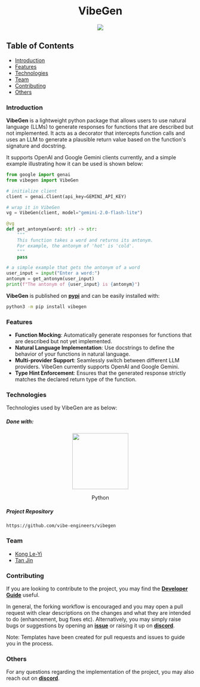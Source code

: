 <p align="center">
  <h1 align="center">VibeGen</h1>
</p>

<p align="center">
  <a href="https://github.com/vibe-engineers/vibegen/actions/workflows/ci-cd-pipeline.yml"> <img src="https://github.com/vibe-engineers/vibegen/actions/workflows/ci-cd-pipeline.yml/badge.svg" /> </a>
</p>

## Table of Contents
* [Introduction](#introduction)
* [Features](#features)
* [Technologies](#technologies)
* [Team](#team)
* [Contributing](#contributing)
* [Others](#others)

### Introduction
**VibeGen** is a lightweight python package that allows users to use natural language (LLMs) to generate responses for functions that are described but not implemented. It acts as a decorator that intercepts function calls and uses an LLM to generate a plausible return value based on the function's signature and docstring.

It supports OpenAI and Google Gemini clients currently, and a simple example illustrating how it can be used is shown below:
```python
from google import genai
from vibegen import VibeGen

# initialize client
client = genai.Client(api_key=GEMINI_API_KEY)

# wrap it in VibeGen
vg = VibeGen(client, model="gemini-2.0-flash-lite")

@vg
def get_antonym(word: str) -> str:
    """
    This function takes a word and returns its antonym.
    For example, the antonym of 'hot' is 'cold'.
    """
    pass

# a simple example that gets the antonym of a word
user_input = input("Enter a word:")
antonym = get_antonym(user_input)
print(f"The antonym of {user_input} is {antonym}")
```

**VibeGen** is published on [**pypi**](https://pypi.org/project/vibegen/) and can be easily installed with:
```bash
python3 -m pip install vibegen
```

### Features
- **Function Mocking**: Automatically generate responses for functions that are described but not yet implemented.
- **Natural Language Implementation**: Use docstrings to define the behavior of your functions in natural language.
- **Multi-provider Support**: Seamlessly switch between different LLM providers. VibeGen currently supports OpenAI and Google Gemini.
- **Type Hint Enforcement**: Ensures that the generated response strictly matches the declared return type of the function.

### Technologies
Technologies used by VibeGen are as below:
##### Done with:

<p align="center">
  <img height="150" width="150" src="https://logos-download.com/wp-content/uploads/2016/10/Python_logo_icon.png"/>
</p>
<p align="center">
Python
</p>

##### Project Repository
```
https://github.com/vibe-engineers/vibegen
```

### Team
* [Kong Le-Yi](https://github.com/konglyyy)
* [Tan Jin](https://github.com/tjtanjin)

### Contributing
If you are looking to contribute to the project, you may find the [**Developer Guide**](https://github.com/vibe-engineers/vibegen/blob/main/docs/DeveloperGuide.md) useful.

In general, the forking workflow is encouraged and you may open a pull request with clear descriptions on the changes and what they are intended to do (enhancement, bug fixes etc). Alternatively, you may simply raise bugs or suggestions by opening an [**issue**](https://github.com/vibe-engineers/vibegen/issues) or raising it up on [**discord**](https://discord.gg/dBW35GBCPZ).

Note: Templates have been created for pull requests and issues to guide you in the process.

### Others
For any questions regarding the implementation of the project, you may also reach out on [**discord**](https://discord.gg/dBW35GBCPZ).
